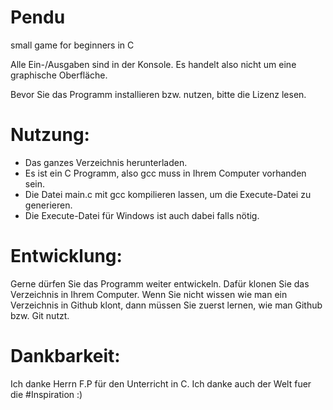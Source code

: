 # Pendu
small game for beginners  in C 

Alle Ein-/Ausgaben sind in der Konsole. Es handelt also nicht um eine graphische Oberfläche. 

Bevor Sie das Programm installieren bzw. nutzen, bitte die Lizenz lesen.

# Nutzung:

- Das ganzes Verzeichnis herunterladen.
- Es ist ein C Programm, also gcc muss in Ihrem Computer vorhanden sein.
- Die Datei main.c mit gcc kompilieren lassen, um die Execute-Datei zu generieren.
- Die Execute-Datei für Windows ist auch dabei falls nötig.

# Entwicklung:

Gerne dürfen Sie das Programm weiter entwickeln. Dafür klonen Sie das Verzeichnis in Ihrem Computer.
Wenn Sie nicht wissen wie man ein Verzeichnis in Github klont, dann müssen Sie zuerst lernen, wie man Github bzw. Git nutzt.

# Dankbarkeit:

Ich danke Herrn F.P für den Unterricht in C.
Ich danke auch der Welt fuer die #Inspiration :)
